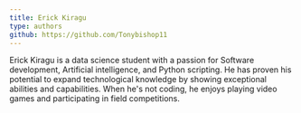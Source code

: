 ```yaml
---
title: Erick Kiragu
type: authors
github: https://github.com/Tonybishop11
---
```

Erick Kiragu is a data science student with a passion for Software development, Artificial intelligence, and Python scripting. He has proven his potential to expand technological knowledge by showing exceptional abilities and capabilities. When he's not coding, he enjoys playing video games and participating in field competitions.
